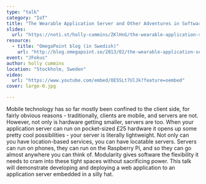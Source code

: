 ```yaml
---
type: "talk"
category: "IoT"
title: "The Wearable Application Server and Other Adventures in Software Engineering"
slides:
  url: "https://noti.st/holly-cummins/ZKlHnG/the-wearable-application-server-and-other-adventures-in-software-engineering"
resource:
  - title: "OmegaPoint blog (in Swedish)"
    url: "http://blog.omegapoint.se/2013/02/the-wearable-application-server-and.html"
event: "JFokus"
author: holly cummins
location: "Stockholm, Sweden"
video:
  url: "https://www.youtube.com/embed/OE5SLt7UlJk?feature=oembed"
cover: large-0.jpg

---
```

Mobile technology has so far mostly been confined to the client side, for fairly obvious reasons - traditionally, clients are mobile, and servers are not. However, not only is hardware getting smaller, servers are too. When your application server can run on pocket-sized £25 hardware it opens up some pretty cool possibilities - your server is literally lightweight. Not only can you have location-based services, you can have locatable servers. Servers can run on phones, they can run on the Raspberry Pi, and so they can go almost anywhere you can think of. Modularity gives software the flexibility it needs to cram into these tight spaces without sacrificing power. This talk will demonstrate developing and deploying a web application to an application server embedded in a silly hat.